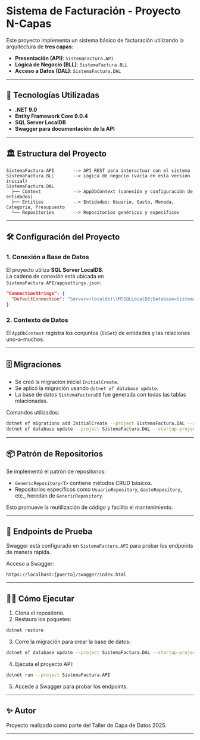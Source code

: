 
# Sistema de Facturación - Proyecto N-Capas

Este proyecto implementa un sistema básico de facturación utilizando la arquitectura de **tres capas**:

- **Presentación (API)**: `SistemaFactura.API`
- **Lógica de Negocio (BLL)**: `SistemaFactura.BLL`
- **Acceso a Datos (DAL)**: `SistemaFactura.DAL`

---

## 🚀 Tecnologías Utilizadas

- **.NET 9.0**
- **Entity Framework Core 9.0.4**
- **SQL Server LocalDB**
- **Swagger para documentación de la API**

---

## 🏛️ Estructura del Proyecto

```
SistemaFactura.API       --> API REST para interactuar con el sistema
SistemaFactura.BLL       --> Lógica de negocio (vacía en esta versión inicial)
SistemaFactura.DAL
  ├── Context            --> AppDbContext (conexión y configuración de entidades)
  ├── Entities           --> Entidades: Usuario, Gasto, Moneda, Categoria, Presupuesto
  └── Repositories       --> Repositorios genéricos y específicos
```

---

## 🛠️ Configuración del Proyecto

### 1. Conexión a Base de Datos

El proyecto utiliza **SQL Server LocalDB**.  
La cadena de conexión está ubicada en `SistemaFactura.API/appsettings.json`:

```json
"ConnectionStrings": {
  "DefaultConnection": "Server=(localdb)\\MSSQLLocalDB;Database=SistemaFacturaDB;Trusted_Connection=True;"
}
```

### 2. Contexto de Datos

El `AppDbContext` registra los conjuntos (`DbSet`) de entidades y las relaciones uno-a-muchos.

---

## 🗄️ Migraciones

- Se creó la migración inicial `InitialCreate`.
- Se aplicó la migración usando `dotnet ef database update`.
- La base de datos `SistemaFacturaDB` fue generada con todas las tablas relacionadas.

Comandos utilizados:

```bash
dotnet ef migrations add InitialCreate --project SistemaFactura.DAL --startup-project SistemaFactura.API
dotnet ef database update --project SistemaFactura.DAL --startup-project SistemaFactura.API
```

---

## 📦 Patrón de Repositorios

Se implementó el patrón de repositorios:

- `GenericRepository<T>` contiene métodos CRUD básicos.
- Repositorios específicos como `UsuarioRepository`, `GastoRepository`, etc., heredan de `GenericRepository`.

Esto promueve la reutilización de código y facilita el mantenimiento.

---

## 📜 Endpoints de Prueba

Swagger está configurado en `SistemaFactura.API` para probar los endpoints de manera rápida.

Acceso a Swagger:  
```
https://localhost:{puerto}/swagger/index.html
```

---

## 👨‍💻 Cómo Ejecutar

1. Clona el repositorio.
2. Restaura los paquetes:

```bash
dotnet restore
```

3. Corre la migración para crear la base de datos:

```bash
dotnet ef database update --project SistemaFactura.DAL --startup-project SistemaFactura.API
```

4. Ejecuta el proyecto API:

```bash
dotnet run --project SistemaFactura.API
```

5. Accede a Swagger para probar los endpoints.

---

## ✨ Autor


Proyecto realizado como parte del Taller de Capa de Datos 2025.

---
